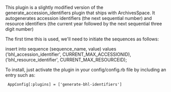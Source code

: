 This plugin is a slightly modified version of the generate_accession_identifiers plugin that ships with ArchivesSpace.
It autogenerates accession identifiers (the next sequential number) and resource identifiers (the current year followed by the next sequential three digit number)

The first time this is used, we'll need to initiate the sequences as follows:

insert into sequence (sequence_name, value) values ('bhl_accession_identifier', CURRENT_MAX_ACCESSIONID), ('bhl_resource_identifier', CURRENT_MAX_RESOURCEID);


To install, just activate the plugin in your config/config.rb file by
including an entry such as:

     AppConfig[:plugins] = ['generate-bhl-identifiers']
